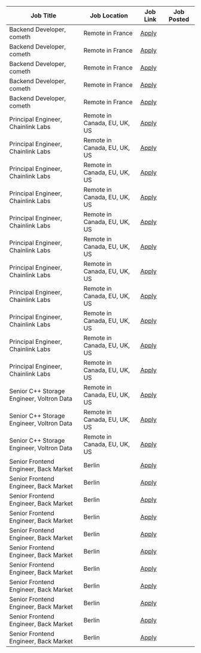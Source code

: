 | Job Title | Job Location | Job Link | Job Posted |
| --- | --- | --- | --- |
| Backend Developer, cometh | Remote in France | [Apply](https://cometh.crew.work/jobs/62a36ac77e2227e5a858b3d2?utm_source=Otta) |  |
| Backend Developer, cometh | Remote in France | [Apply](https://cometh.crew.work/jobs/62a36ac77e2227e5a858b3d2?utm_source=Otta) |  |
| Backend Developer, cometh | Remote in France | [Apply](https://cometh.crew.work/jobs/62a36ac77e2227e5a858b3d2?utm_source=Otta) |  |
| Backend Developer, cometh | Remote in France | [Apply](https://cometh.crew.work/jobs/62a36ac77e2227e5a858b3d2?utm_source=Otta) |  |
| Backend Developer, cometh | Remote in France | [Apply](https://cometh.crew.work/jobs/62a36ac77e2227e5a858b3d2?utm_source=Otta) |  |
| Principal Engineer, Chainlink Labs | Remote in Canada, EU, UK, US | [Apply](https://jobs.lever.co/chainlink/9bafed70-c909-45b2-aa24-4c77df85ade3?lever-source=Otta) |  |
| Principal Engineer, Chainlink Labs | Remote in Canada, EU, UK, US | [Apply](https://jobs.lever.co/chainlink/9bafed70-c909-45b2-aa24-4c77df85ade3?lever-source=Otta) |  |
| Principal Engineer, Chainlink Labs | Remote in Canada, EU, UK, US | [Apply](https://jobs.lever.co/chainlink/9bafed70-c909-45b2-aa24-4c77df85ade3?lever-source=Otta) |  |
| Principal Engineer, Chainlink Labs | Remote in Canada, EU, UK, US | [Apply](https://jobs.lever.co/chainlink/9bafed70-c909-45b2-aa24-4c77df85ade3?lever-source=Otta) |  |
| Principal Engineer, Chainlink Labs | Remote in Canada, EU, UK, US | [Apply](https://jobs.lever.co/chainlink/9bafed70-c909-45b2-aa24-4c77df85ade3?lever-source=Otta) |  |
| Principal Engineer, Chainlink Labs | Remote in Canada, EU, UK, US | [Apply](https://jobs.lever.co/chainlink/9bafed70-c909-45b2-aa24-4c77df85ade3?lever-source=Otta) |  |
| Principal Engineer, Chainlink Labs | Remote in Canada, EU, UK, US | [Apply](https://jobs.lever.co/chainlink/9bafed70-c909-45b2-aa24-4c77df85ade3?lever-source=Otta) |  |
| Principal Engineer, Chainlink Labs | Remote in Canada, EU, UK, US | [Apply](https://jobs.lever.co/chainlink/9bafed70-c909-45b2-aa24-4c77df85ade3?lever-source=Otta) |  |
| Principal Engineer, Chainlink Labs | Remote in Canada, EU, UK, US | [Apply](https://jobs.lever.co/chainlink/9bafed70-c909-45b2-aa24-4c77df85ade3?lever-source=Otta) |  |
| Principal Engineer, Chainlink Labs | Remote in Canada, EU, UK, US | [Apply](https://jobs.lever.co/chainlink/9bafed70-c909-45b2-aa24-4c77df85ade3?lever-source=Otta) |  |
| Principal Engineer, Chainlink Labs | Remote in Canada, EU, UK, US | [Apply](https://jobs.lever.co/chainlink/9bafed70-c909-45b2-aa24-4c77df85ade3?lever-source=Otta) |  |
| Senior C++ Storage Engineer, Voltron Data | Remote in Canada, EU, UK, US | [Apply](https://boards.greenhouse.io/voltrondata/jobs/4002909006?gh_src=2b3d2dc46us) |  |
| Senior C++ Storage Engineer, Voltron Data | Remote in Canada, EU, UK, US | [Apply](https://boards.greenhouse.io/voltrondata/jobs/4002909006?gh_src=2b3d2dc46us) |  |
| Senior C++ Storage Engineer, Voltron Data | Remote in Canada, EU, UK, US | [Apply](https://boards.greenhouse.io/voltrondata/jobs/4002909006?gh_src=2b3d2dc46us) |  |
| Senior Frontend Engineer, Back Market | Berlin | [Apply](https://jobs.lever.co/backmarket/98312414-3075-427d-9e54-f762b55a6366?lever-source=Otta) |  |
| Senior Frontend Engineer, Back Market | Berlin | [Apply](https://jobs.lever.co/backmarket/98312414-3075-427d-9e54-f762b55a6366?lever-source=Otta) |  |
| Senior Frontend Engineer, Back Market | Berlin | [Apply](https://jobs.lever.co/backmarket/98312414-3075-427d-9e54-f762b55a6366?lever-source=Otta) |  |
| Senior Frontend Engineer, Back Market | Berlin | [Apply](https://jobs.lever.co/backmarket/98312414-3075-427d-9e54-f762b55a6366?lever-source=Otta) |  |
| Senior Frontend Engineer, Back Market | Berlin | [Apply](https://jobs.lever.co/backmarket/98312414-3075-427d-9e54-f762b55a6366?lever-source=Otta) |  |
| Senior Frontend Engineer, Back Market | Berlin | [Apply](https://jobs.lever.co/backmarket/98312414-3075-427d-9e54-f762b55a6366?lever-source=Otta) |  |
| Senior Frontend Engineer, Back Market | Berlin | [Apply](https://jobs.lever.co/backmarket/98312414-3075-427d-9e54-f762b55a6366?lever-source=Otta) |  |
| Senior Frontend Engineer, Back Market | Berlin | [Apply](https://jobs.lever.co/backmarket/98312414-3075-427d-9e54-f762b55a6366?lever-source=Otta) |  |
| Senior Frontend Engineer, Back Market | Berlin | [Apply](https://jobs.lever.co/backmarket/98312414-3075-427d-9e54-f762b55a6366?lever-source=Otta) |  |
| Senior Frontend Engineer, Back Market | Berlin | [Apply](https://jobs.lever.co/backmarket/98312414-3075-427d-9e54-f762b55a6366?lever-source=Otta) |  |
| Senior Frontend Engineer, Back Market | Berlin | [Apply](https://jobs.lever.co/backmarket/98312414-3075-427d-9e54-f762b55a6366?lever-source=Otta) |  |
